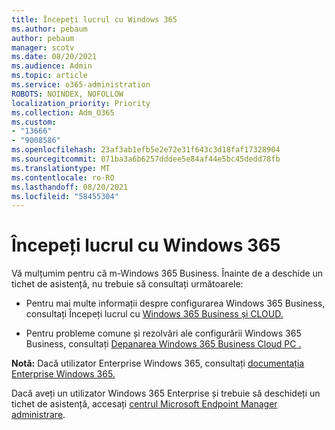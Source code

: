 ```yaml
---
title: Începeți lucrul cu Windows 365
ms.author: pebaum
author: pebaum
manager: scotv
ms.date: 08/20/2021
ms.audience: Admin
ms.topic: article
ms.service: o365-administration
ROBOTS: NOINDEX, NOFOLLOW
localization_priority: Priority
ms.collection: Adm_O365
ms.custom:
- "13666"
- "9008586"
ms.openlocfilehash: 23af3ab1efb5e2e72e31f643c3d18faf17328904
ms.sourcegitcommit: 071ba3a6b6257dddee5e84af44e5bc45dedd78fb
ms.translationtype: MT
ms.contentlocale: ro-RO
ms.lasthandoff: 08/20/2021
ms.locfileid: "58455304"
---
```

# <a name="getting-started-with-windows-365"></a>Începeți lucrul cu Windows 365

Vă mulțumim pentru că m-Windows 365 Business. Înainte de a deschide un tichet de asistență, nu trebuie să consultați următoarele:

- Pentru mai multe informații despre configurarea Windows 365 Business, consultați Începeți lucrul cu [Windows 365 Business și CLOUD.](https://docs.microsoft.com/microsoft-365/admin/setup/get-started-windows-365-business)

- Pentru probleme comune și rezolvări ale configurării Windows 365 Business, consultați [Depanarea Windows 365 Business Cloud PC .](https://docs.microsoft.com/microsoft-365/admin/setup/troubleshoot-windows-365-business)

**Notă:** Dacă utilizator Enterprise Windows 365, consultați [documentația Enterprise Windows 365.](https://docs.microsoft.com/windows-365/)

Dacă aveți un utilizator Windows 365 Enterprise și trebuie să deschideți un tichet de asistență, accesați [centrul Microsoft Endpoint Manager administrare](https://endpoint.microsoft.com/).

